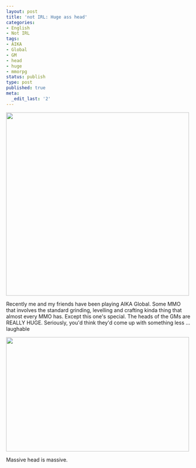 ```yaml
---
layout: post
title: 'not IRL: Huge ass head'
categories:
- English
- Not IRL
tags:
- AIKA
- Global
- GM
- head
- huge
- mmorpg
status: publish
type: post
published: true
meta:
  _edit_last: '2'
---
```

<a href="/images/2010/10/wpid-1.jpg" rel="lightbox"><img src="/images/2010/10/wpid-1-500x500.jpg" alt="" title="Picture" width="500" height="500" class="alignnone size-medium wp-image-1204" /></a>

Recently me and my friends have been playing AIKA Global. Some MMO that involves the standard grinding, levelling and crafting kinda thing that almost every MMO has. Except this one's special. The heads of the GMs are REALLY HUGE. Seriously, you'd think they'd come up with something less ... laughable

<a href="/images/2010/10/wpid-Capture0000.jpg" rel="lightbox"><img src="/images/2010/10/wpid-Capture0000-500x312.jpg" alt="" title="Picture" width="500" height="312" class="alignnone size-medium wp-image-1204" /></a>

Massive head is massive.

